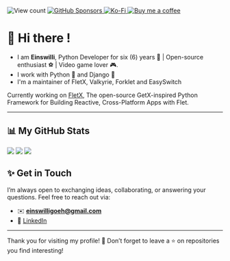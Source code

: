 <span><img src="https://komarev.com/ghpvc/?username=Einswilli&color=blue" alt="View count"></span>
<a href="https://github.com/sponsors/browniebroke">
  <img alt="GitHub Sponsors" src="https://img.shields.io/github/sponsors/Einswilli?logo=github&style=flat-square">
</a>
<a href="https://ko-fi.com/Einswilli">
  <img alt="Ko-Fi" src="https://img.shields.io/badge/Ko--fi-00b9fe?style=flat-square&logo=ko-fi">
</a>
<a href="https://www.buymeacoffee.com/einswilligK">
  <img alt="Buy me a coffee" src="https://img.shields.io/badge/Buy%20me%20a%20coffee-ffdd00?style=flat-square&logo=buy-me-a-coffee&logoColor=000000">
</a>
<!-- <a rel="me" href="https://fosstodon.org/@browniebroke">
  <img alt="Mastodon Profile" src="https://img.shields.io/mastodon/follow/109287018935608331?domain=https%3A%2F%2Ffosstodon.org&style=social">
</a> -->

# 👋 Hi there !

- I am **Einswilli**, Python Developer for six (6) years :snake: | Open-source enthusiast ⚽ | Video game lover 🎮.
- I work with Python :snake: and Django :unicorn:
- I'm a maintainer of FletX, Valkyrie, Forklet and EasySwitch

Currently working on [FletX](https://github.com/AllDotPy/FletX), The open-source GetX-inspired Python Framework for Building Reactive, Cross-Platform Apps with Flet.

---

## 📊 My GitHub Stats

[![](http://github-profile-summary-cards.vercel.app/api/cards/profile-details?username=Einswilli&theme=dracula)](https://github.com/vn7n24fzkq/github-profile-summary-cards)
[![](http://github-profile-summary-cards.vercel.app/api/cards/repos-per-language?username=Einswilli&theme=dracula)](https://github.com/vn7n24fzkq/github-profile-summary-cards)
[![](http://github-profile-summary-cards.vercel.app/api/cards/most-commit-language?username=Einswilli&theme=dracula)](https://github.com/vn7n24fzkq/github-profile-summary-cards)

<!--  <p align="center">
  <img src="https://github-readme-stats.vercel.app/api?username=einswilli&show_icons=true&theme=radical" alt="GitHub Stats" />
  <br />
  <img src="https://github-readme-streak-stats.herokuapp.com/?user=einswilli&theme=radical" alt="GitHub Streak" />
  <br />
  <img src="https://github-readme-stats.vercel.app/api/top-langs/?username=einswilli&layout=compact&theme=radical" alt="Top Languages" /> 
</p> -->


## ✨ Get in Touch

I’m always open to exchanging ideas, collaborating, or answering your questions. Feel free to reach out via:
- ✉️ **einswilligoeh@gmail.com**
- 💼 [LinkedIn](https://linkedin.com/in/wilfried-goeh-a645041aa)
<!-- 🌐 [Your Website or Portfolio](#)
- 🐦 [Twitter](#) -->

---

Thank you for visiting my profile! 🌟 Don’t forget to leave a ⭐️ on repositories you find interesting!

